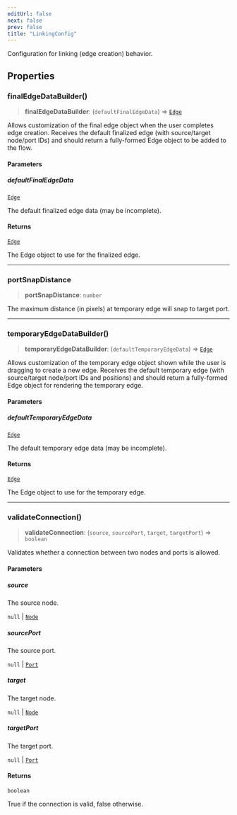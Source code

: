 ```yaml
---
editUrl: false
next: false
prev: false
title: "LinkingConfig"
---
```


Configuration for linking (edge creation) behavior.

## Properties

### finalEdgeDataBuilder()

> **finalEdgeDataBuilder**: (`defaultFinalEdgeData`) => [`Edge`](/docs/api/types/edge/)

Allows customization of the final edge object when the user completes edge creation.
Receives the default finalized edge (with source/target node/port IDs)
and should return a fully-formed Edge object to be added to the flow.

#### Parameters

##### defaultFinalEdgeData

[`Edge`](/docs/api/types/edge/)

The default finalized edge data (may be incomplete).

#### Returns

[`Edge`](/docs/api/types/edge/)

The Edge object to use for the finalized edge.

***

### portSnapDistance

> **portSnapDistance**: `number`

The maximum distance (in pixels) at temporary edge will snap to target port.

***

### temporaryEdgeDataBuilder()

> **temporaryEdgeDataBuilder**: (`defaultTemporaryEdgeData`) => [`Edge`](/docs/api/types/edge/)

Allows customization of the temporary edge object shown while the user is dragging to create a new edge.
Receives the default temporary edge (with source/target node/port IDs and positions)
and should return a fully-formed Edge object for rendering the temporary edge.

#### Parameters

##### defaultTemporaryEdgeData

[`Edge`](/docs/api/types/edge/)

The default temporary edge data (may be incomplete).

#### Returns

[`Edge`](/docs/api/types/edge/)

The Edge object to use for the temporary edge.

***

### validateConnection()

> **validateConnection**: (`source`, `sourcePort`, `target`, `targetPort`) => `boolean`

Validates whether a connection between two nodes and ports is allowed.

#### Parameters

##### source

The source node.

`null` | [`Node`](/docs/api/types/node/)

##### sourcePort

The source port.

`null` | [`Port`](/docs/api/types/port/)

##### target

The target node.

`null` | [`Node`](/docs/api/types/node/)

##### targetPort

The target port.

`null` | [`Port`](/docs/api/types/port/)

#### Returns

`boolean`

True if the connection is valid, false otherwise.
